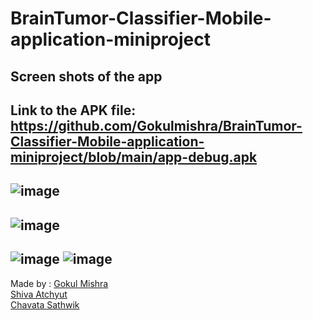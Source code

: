 # BrainTumor-Classifier-Mobile-application-miniproject
Screen shots of the app
-----------------------------------------------------------------------
Link to the APK file: https://github.com/Gokulmishra/BrainTumor-Classifier-Mobile-application-miniproject/blob/main/app-debug.apk
--------------------------------------------------------------------------------------------------------------------
![image](https://user-images.githubusercontent.com/67966130/147743260-696b5bf1-14c2-4393-9255-8f0fbecc842a.png)
--------------------------------------------------------------------------------------------------------------------
![image](https://user-images.githubusercontent.com/67966130/147743305-a5c7214e-6603-4d37-aebb-9e0efc4bf802.png)
--------------------------------------------------------------------------------------------------------------------
![image](https://user-images.githubusercontent.com/67966130/147743345-e35eb0b1-b9e7-4b89-8a26-b3ce7a93ca29.png)
![image](https://user-images.githubusercontent.com/67966130/147743380-f4e8130f-e533-4165-839d-2ffe15c8f986.png)
------------------------------------------------------------------------------------------------------
Made by :
<a href="https://github.com/Gokulmishra" target="_blank">Gokul Mishra</a><br />
<a href="https://github.com/Shivabhai319" target="_blank">Shiva Atchyut</a><br />
<a href="https://github.com/Sathvik3502" target="_blank">Chavata Sathwik</a><br />


